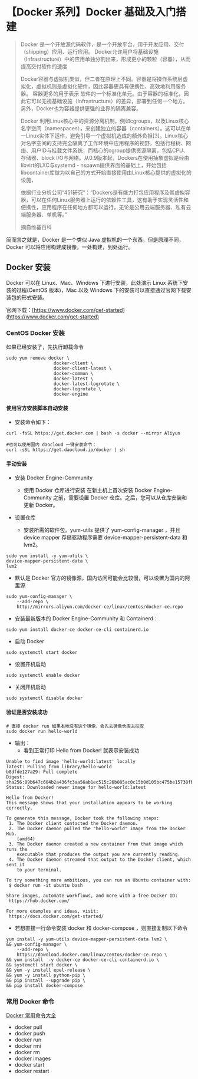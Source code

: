 # 【Docker 系列】Docker 基础及入门搭建

> Docker 是一个开放源代码软件，是一个开放平台，用于开发应用、交付（shipping）应用、运行应用。 Docker允许用户将基础设施（Infrastructure）中的应用单独分割出来，形成更小的颗粒（容器），从而提高交付软件的速度
> 
> Docker容器与虚拟机类似，但二者在原理上不同。容器是将操作系统层虚拟化，虚拟机则是虚拟化硬件，因此容器更具有便携性、高效地利用服务器。 容器更多的用于表示 软件的一个标准化单元。由于容器的标准化，因此它可以无视基础设施（Infrastructure）的差异，部署到任何一个地方。另外，Docker也为容器提供更强的业界的隔离兼容。
> 
> Docker 利用Linux核心中的资源分离机制，例如cgroups，以及Linux核心名字空间（namespaces），来创建独立的容器（containers）。这可以在单一Linux实体下运作，避免引导一个虚拟机造成的额外负担[3]。Linux核心对名字空间的支持完全隔离了工作环境中应用程序的视野，包括行程树、网络、用户ID与挂载文件系统，而核心的cgroup提供资源隔离，包括CPU、存储器、block I/O与网络。从0.9版本起，Dockers在使用抽象虚拟是经由libvirt的LXC与systemd - nspawn提供界面的基础上，开始包括libcontainer库做为以自己的方式开始直接使用由Linux核心提供的虚拟化的设施，
>
> 依据行业分析公司“451研究”：“Dockers是有能力打包应用程序及其虚拟容器，可以在任何Linux服务器上运行的依赖性工具，这有助于实现灵活性和便携性，应用程序在任何地方都可以运行，无论是公用云端服务器、私有云端服务器、单机等。”
> 
> 摘自维基百科

简而言之就是，Docker 是一个类似 Java 虚拟机的一个东西，但是原理不同，Docker 可以将应用构建成镜像，一处构建，到处运行。 

## Docker 安装
Docker 可以在 Linux、Mac、Windows 下进行安装，此处演示 Linux 系统下安装的过程(CentOS 版本)，Mac 以及 Windows 下的安装可以直接通过官网下载安装包的形式安装。

官网下载：[https://www.docker.com/get-started](https://www.docker.com/get-started)

### CentOS Docker 安装

如果已经安装了，先执行卸载命令
```shell
sudo yum remove docker \
                  docker-client \
                  docker-client-latest \
                  docker-common \
                  docker-latest \
                  docker-latest-logrotate \
                  docker-logrotate \
                  docker-engine
```

#### 使用官方安装脚本自动安装
- 安装命令如下：
```shell
curl -fsSL https://get.docker.com | bash -s docker --mirror Aliyun

#也可以使用国内 daocloud 一键安装命令：
curl -sSL https://get.daocloud.io/docker | sh
```
#### 手动安装
- 安装 Docker Engine-Community
  - 使用 Docker 仓库进行安装
在新主机上首次安装 Docker Engine-Community 之前，需要设置 Docker 仓库。之后，您可以从仓库安装和更新 Docker。

- 设置仓库
  - 安装所需的软件包。yum-utils 提供了 yum-config-manager ，并且 device mapper 存储驱动程序需要 device-mapper-persistent-data 和 lvm2。

```shell
sudo yum install -y yum-utils \
device-mapper-persistent-data \
lvm2
```
- 默认是 Docker 官方的镜像源，国内访问可能会比较慢，可以设置为国内的阿里源

```shell
sudo yum-config-manager \
    --add-repo \
    http://mirrors.aliyun.com/docker-ce/linux/centos/docker-ce.repo
```

- 安装最新版本的 Docker Engine-Community 和 Containerd：
```shell
sudo yum install docker-ce docker-ce-cli containerd.io
```

- 启动 Docker
```shell
sudo systemctl start docker
```

- 设置开机启动
```shell
sudo systemctl enable docker
```

- 关闭开机启动
```shell
sudo systemctl disable docker
```

#### 验证是否安装成功
```shell
# 直接 docker run 如果本地没有这个镜像，会先去镜像仓库去拉取
sudo docker run hello-world
```
- 输出： 
  - 看到正常打印 Hello from Docker! 就表示安装成功
```shell
Unable to find image 'hello-world:latest' locally
latest: Pulling from library/hello-world
b8dfde127a29: Pull complete 
Digest: sha256:89b647c604b2a436fc3aa56ab1ec515c26b085ac0c15b0d105bc475be15738fb
Status: Downloaded newer image for hello-world:latest

Hello from Docker!
This message shows that your installation appears to be working correctly.

To generate this message, Docker took the following steps:
 1. The Docker client contacted the Docker daemon.
 2. The Docker daemon pulled the "hello-world" image from the Docker Hub.
    (amd64)
 3. The Docker daemon created a new container from that image which runs the
    executable that produces the output you are currently reading.
 4. The Docker daemon streamed that output to the Docker client, which sent it
    to your terminal.

To try something more ambitious, you can run an Ubuntu container with:
 $ docker run -it ubuntu bash

Share images, automate workflows, and more with a free Docker ID:
 https://hub.docker.com/

For more examples and ideas, visit:
 https://docs.docker.com/get-started/

```

- 若想直接一行命令安装 docker 和 docker-compose ，则直接复制以下命令
```shell
yum install -y yum-utils device-mapper-persistent-data lvm2 \
&& yum-config-manager \
    --add-repo \
    https://download.docker.com/linux/centos/docker-ce.repo \
&& yum install  -y docker-ce docker-ce-cli containerd.io \
&& systemctl start docker \
&& yum -y install epel-release \
&& yum -y install python-pip \
&& pip install --upgrade pip \
&& pip install docker-compose
```

### 常用 Docker 命令

[Docker 常用命令大全](https://www.runoob.com/docker/docker-command-manual.html)

- docker pull
- docker push
- docker run
- docker rmi
- docker rm
- docker images
- docker start
- docker restart


